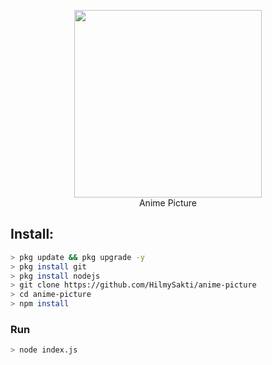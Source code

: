 <p align="center">
<img src="https://raw.githubusercontent.com/slavecode/anime-picture/main/20210621_120358.jpg" width="300" height="300"/>
<br>
Anime Picture
</p>

## Install:
```bash
> pkg update && pkg upgrade -y
> pkg install git
> pkg install nodejs
> git clone https://github.com/HilmySakti/anime-picture
> cd anime-picture
> npm install
```

### Run
```bash
> node index.js
```
